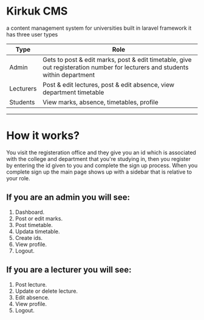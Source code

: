 # Kirkuk CMS
 a content management system for universities built in laravel framework
it has three user types 

| Type | Role |
| ----------- | ----------- |
| Admin | Gets to post & edit marks, post & edit timetable, give out registeration number for lecturers and students within department |
| Lecturers | Post & edit lectures, post & edit absence, view department timetable|
| Students | View marks, absence, timetables, profile|

---
# How it works?
You visit the registeration office and they give you an id which is 
associated with the college and department that you're studying in,
then you register by entering the id given to you and complete the 
sign up process. 
When you complete sign up the main page shows up with a sidebar that is 
relative to your role.

 ## If you are an admin you will see:
1. Dashboard.
2. Post or edit marks.
3. Post timetable.
4. Updata timetable.
5. Create ids.
6. View profile.
7. Logout.

 ## If you are a lecturer you will see:
1. Post lecture.
2. Update or delete lecture.
3. Edit absence.
4. View profile.
5. Logout.

